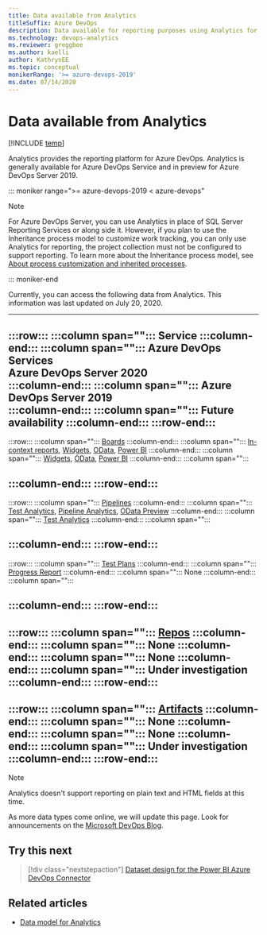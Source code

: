 ```yaml
---
title: Data available from Analytics
titleSuffix: Azure DevOps
description: Data available for reporting purposes using Analytics for Azure DevOps 
ms.technology: devops-analytics
ms.reviewer: greggboe   
ms.author: kaelli
author: KathrynEE
ms.topic: conceptual
monikerRange: '>= azure-devops-2019'
ms.date: 07/14/2020
---
```


# Data available from Analytics

[!INCLUDE [temp](../includes/version-azure-devops.md)]

Analytics provides the reporting platform for Azure DevOps. Analytics is generally available for Azure DevOps Service and in preview for Azure DevOps Server 2019. 


::: moniker range=">= azure-devops-2019 < azure-devops"

> [!NOTE]   
> For Azure DevOps Server, you can use Analytics in place of SQL Server Reporting Services or along side it. However, if you plan to use the Inheritance process model to customize work tracking, you can only use Analytics for reporting, the project collection must not be configured to support reporting. To learn more about the Inheritance process model, see [About process customization and inherited processes](/azure/devops/organizations/settings/work/inheritance-process-model). 

::: moniker-end

Currently, you can access the following data from Analytics. This information was last updated on July 20, 2020.  


---
:::row:::
   :::column span="":::
      **Service**
   :::column-end:::
   :::column span="":::
      **Azure DevOps Services**  
      **Azure DevOps Server 2020**  
   :::column-end:::
   :::column span="":::
      **Azure DevOps Server 2019**  
   :::column-end:::
   :::column span="":::
      **Future availability**
   :::column-end:::
:::row-end:::
---
:::row:::
   :::column span="":::
      [Boards](https://azure.microsoft.com/services/devops/boards/)
   :::column-end:::
   :::column span="":::
      [In-context reports](../dashboards/overview.md#in-context-reports-work-tracking), [Widgets](../dashboards/analytics-widgets.md), [OData](../extend-analytics/quick-ref.md), [Power BI](overview.md)
   :::column-end:::
   :::column span="":::
      [Widgets](../dashboards/analytics-widgets.md), [OData](../extend-analytics/quick-ref.md), [Power BI](overview.md)
   :::column-end:::
   :::column span="":::
         
   :::column-end:::
:::row-end:::
---
:::row:::
   :::column span="":::
      [Pipelines](https://azure.microsoft.com/services/devops/pipelines/)
   :::column-end:::
   :::column span="":::
      [Test Analytics](../../pipelines/test/test-analytics.md), [Pipeline Analytics](../../pipelines/reports/pipelinereport.md), [OData Preview](../extend-analytics/quick-ref.md)
   :::column-end:::
   :::column span="":::
      [Test Analytics](../../pipelines/test/test-analytics.md)
   :::column-end:::
   :::column span="":::
         
   :::column-end:::
:::row-end:::
---
:::row:::
   :::column span="":::
      [Test Plans](https://azure.microsoft.com/services/devops/test-plans/)
   :::column-end:::
   :::column span="":::
      [Progress Report](../../test/track-test-status.md)
   :::column-end:::
   :::column span="":::
      None
   :::column-end:::
   :::column span="":::
         
   :::column-end:::
:::row-end:::
---
:::row:::
   :::column span="":::
      [Repos](https://azure.microsoft.com/services/devops/repos/)
   :::column-end:::
   :::column span="":::
      None
   :::column-end:::
   :::column span="":::
      None
   :::column-end:::
   :::column span="":::
      Under investigation
   :::column-end:::
:::row-end:::
---
:::row:::
   :::column span="":::
      [Artifacts](https://azure.microsoft.com/services/devops/artifacts/)
   :::column-end:::
   :::column span="":::
      None
   :::column-end:::
   :::column span="":::
      None
   :::column-end:::
   :::column span="":::
      Under investigation
   :::column-end:::
:::row-end:::
---
 

> [!NOTE]   
> Analytics doesn't support reporting on plain text and HTML fields at this time. 

As more data types come online, we will update this page. Look for announcements on the [Microsoft DevOps Blog](https://devblogs.microsoft.com/devops/tag/reporting/).


## Try this next

> [!div class="nextstepaction"]
> [Dataset design for the Power BI Azure DevOps Connector](data-connector-dataset.md)

## Related articles

- [Data model for Analytics](../extend-analytics/data-model-analytics-service.md)
